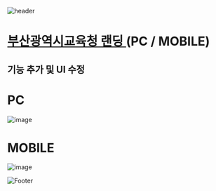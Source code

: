 ![header](https://capsule-render.vercel.app/api?type=wave&color=auto&height=150&section=header&text=2024.%2012.%2010%20-%2012.%2011&fontSize=60)

# <a href="https://onlinepage.co.kr/2024Busanedu/"> 부산광역시교육청 랜딩 </a> (PC / MOBILE)
## 기능 추가 및 UI 수정

# PC
![image](https://github.com/user-attachments/assets/876f8da9-de06-4038-ab5d-2c0c4da80bf8)

# MOBILE
![image](https://github.com/user-attachments/assets/e6e3787b-2340-4624-b3a1-b21eafdf929d)



![Footer](https://capsule-render.vercel.app/api?type=waving&color=auto&height=200&section=footer)



